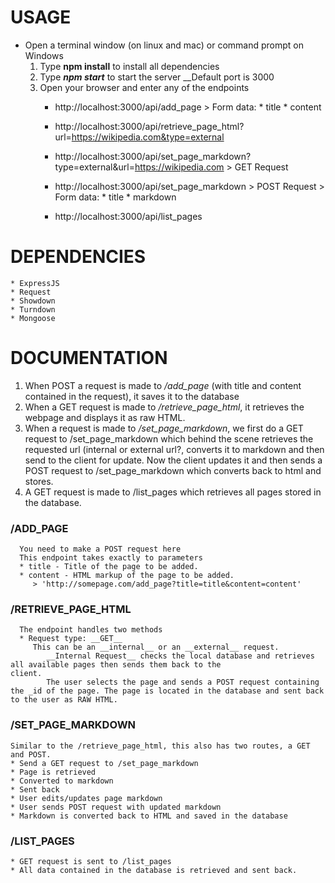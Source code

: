 # USAGE
* Open a terminal window (on linux and mac) or command prompt on Windows
    1. Type __npm install__ to install all dependencies
    2. Type __*npm start*__ to start the server
        __Default port is 3000
    3. Open your browser and enter any of the endpoints
        * http://localhost:3000/api/add_page
                > Form data:
                    * title
                    * content
        * http://localhost:3000/api/retrieve_page_html?url=https://wikipedia.com&type=external

        * http://localhost:3000/api/set_page_markdown?type=external&url=https://wikipedia.com > GET Request

        * http://localhost:3000/api/set_page_markdown > POST Request
                > Form data:
                        * title
                        * markdown

        * http://localhost:3000/api/list_pages

# DEPENDENCIES

    * ExpressJS
    * Request
    * Showdown
    * Turndown
    * Mongoose
    
# DOCUMENTATION

   1. When POST a request is made to _/add_page_ (with title and content contained in the request), it saves it to the database
   2. When a GET request is made to _/retrieve_page_html_, it retrieves the webpage and displays it as raw HTML.
   3. When a  request is made to _/set_page_markdown_, we first do a GET request to /set_page_markdown which behind the scene           retrieves the requested url (internal or external url?, converts it to markdown and then send to the client for update.
      Now the client updates it and then sends a POST request to /set_page_markdown which converts back to html and stores.
   4. A GET request is made to /list_pages which retrieves all pages stored in the database.
   
  ### /ADD_PAGE
      You need to make a POST request here
      This endpoint takes exactly to parameters
      * title - Title of the page to be added.
      * content - HTML markup of the page to be added.
         > 'http://somepage.com/add_page?title=title&content=content'
         
   ### /RETRIEVE_PAGE_HTML
      The endpoint handles two methods
      * Request type: __GET__
         This can be an __internal__ or an __external__ request.
            __Internal Request__ checks the local database and retrieves all available pages then sends them back to the                   client.
            The user selects the page and sends a POST request containing the _id of the page. The page is located in the database and sent back to the user as RAW HTML.            
            
### /SET_PAGE_MARKDOWN
    Similar to the /retrieve_page_html, this also has two routes, a GET and POST.
    * Send a GET request to /set_page_markdown
    * Page is retrieved
    * Converted to markdown
    * Sent back
    * User edits/updates page markdown
    * User sends POST request with updated markdown
    * Markdown is converted back to HTML and saved in the database
    
### /LIST_PAGES
    * GET request is sent to /list_pages
    * All data contained in the database is retrieved and sent back.
     
